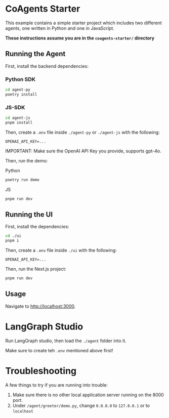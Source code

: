# CoAgents Starter

This example contains a simple starter project which includes two different agents, one written in Python and one in JavaScript.

**These instructions assume you are in the `coagents-starter/` directory**

## Running the Agent

First, install the backend dependencies:

### Python SDK

```sh
cd agent-py
poetry install
```

### JS-SDK

```sh
cd agent-js
pnpm install
```

Then, create a `.env` file inside `./agent-py` or `./agent-js` with the following:

```
OPENAI_API_KEY=...
```

IMPORTANT:
Make sure the OpenAI API Key you provide, supports gpt-4o.

Then, run the demo:

Python

```sh
poetry run demo
```

JS

```sh
pnpm run dev
```

## Running the UI

First, install the dependencies:

```sh
cd ./ui
pnpm i
```

Then, create a `.env` file inside `./ui` with the following:

```
OPENAI_API_KEY=...
```

Then, run the Next.js project:

```sh
pnpm run dev
```

## Usage

Navigate to [http://localhost:3000](http://localhost:3000).

# LangGraph Studio

Run LangGraph studio, then load the `./agent` folder into it.

Make sure to create teh `.env` mentioned above first!

# Troubleshooting

A few things to try if you are running into trouble:

1. Make sure there is no other local application server running on the 8000 port.
2. Under `/agent/greeter/demo.py`, change `0.0.0.0` to `127.0.0.1` or to `localhost`
